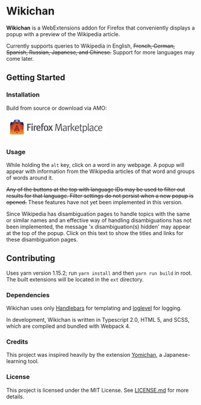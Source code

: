 # Wikichan
**Wikichan** is a WebExtensions addon for Firefox that conveniently displays a popup with 
a preview of the Wikipedia article. 

Currently supports queries to Wikipedia in English, 
~~French, German, Spanish, Russian, Japanese, and Chinese.~~ 
Support for more languages may come later.

## Getting Started

### Installation
Build from source or download via AMO:

[![](img/marketplace.png)](https://addons.mozilla.org/en-US/firefox/addon/wikichan/)

### Usage
While holding the `alt` key, click on a word in any webpage. A popup will appear with 
information from the Wikipedia articles of that word and groups of words around it. 

~~Any of the buttons at the top with language IDs may be used to filter out results for 
that language. Filter settings do not persist when a new popup is opened.~~
These features have not yet been implemented in this version.

Since Wikipedia has disambiguation pages to handle topics with the same or similar names 
and an effective way of handling disambiguations has not been implemented, the message 'x 
disambiguation(s) hidden' may appear at the top of the popup. Click on this text to show 
the titles and links for these disambiguation pages.

## Contributing
Uses yarn version 1.15.2; run `yarn install` and then `yarn run build` in root. The built 
extensions will be located in the `ext` directory.

### Dependencies
Wikichan uses only [Handlebars](https://handlebarsjs.com/) for templating and 
[loglevel](https://npmjs.com/loglevel) for logging.

In development, Wikichan is written in Typescript 2.0, HTML 5, and SCSS, which are compiled
and bundled with Webpack 4.

### Credits
This project was inspired heavily by the extension 
[Yomichan](https://foosoft.net/projects/yomichan), a Japanese-learning tool.

### License
This project is licensed under the MIT License. See [LICENSE.md](LICENSE.md) for more 
details.